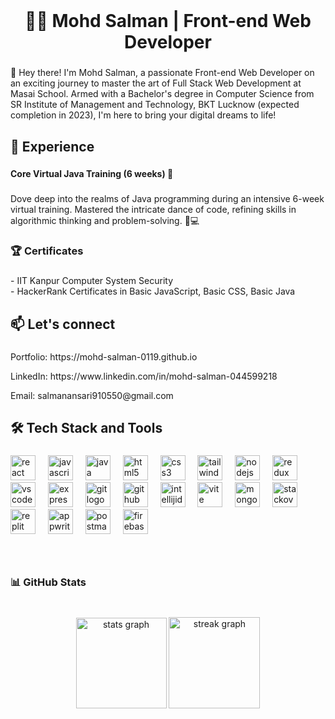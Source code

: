 <br clear="both">

<h1 align="center">👨‍💻 Mohd Salman | Front-end Web Developer</h1>

###

<p align="left">👋 Hey there! I'm Mohd Salman, a passionate Front-end Web Developer on an exciting journey to master the art of Full Stack Web Development at Masai School. Armed with a Bachelor's degree in Computer Science from SR Institute of Management and Technology, BKT Lucknow (expected completion in 2023), I'm here to bring your digital dreams to life!</p>

###

<h2 align="left">💼 Experience</h2>

###

<h4 align="left">Core Virtual Java Training (6 weeks) 🚀</h4>

###

<p align="left">Dove deep into the realms of Java programming during an intensive 6-week virtual training. Mastered the intricate dance of code, refining skills in algorithmic thinking and problem-solving. 🧠💻</p>

###

<h3 align="left">🏆 Certificates</h3>

###

<p align="left">- IIT Kanpur Computer System Security<br>- HackerRank Certificates in Basic JavaScript, Basic CSS, Basic Java</p>

###

<h2 align="left">📫 Let's connect</h2>

###

<p align="left">Portfolio: https://mohd-salman-0119.github.io</p>
<p align="left"> LinkedIn: https://www.linkedin.com/in/mohd-salman-044599218</p>
<p align="left">Email: salmanansari910550@gmail.com</p>

###

<h2 align="left">🛠️ Tech Stack and Tools</h2>

###

<div align="left">
  <img src="https://skillicons.dev/icons?i=react" height="40" alt="react logo"  />
  <img width="12" />
  <img src="https://skillicons.dev/icons?i=js" height="40" alt="javascript logo"  />
  <img width="12" />
  <img src="https://skillicons.dev/icons?i=java" height="40" alt="java logo"  />
  <img width="12" />
  <img src="https://skillicons.dev/icons?i=html" height="40" alt="html5 logo"  />
  <img width="12" />
  <img src="https://skillicons.dev/icons?i=css" height="40" alt="css3 logo"  />
  <img width="12" />
  <img src="https://skillicons.dev/icons?i=tailwind" height="40" alt="tailwindcss logo"  />
  <img width="12" />
  <img src="https://skillicons.dev/icons?i=nodejs" height="40" alt="nodejs logo"  />
  <img width="12" />
  <img src="https://skillicons.dev/icons?i=redux" height="40" alt="redux logo"  />
  <img width="12" />
  <img src="https://skillicons.dev/icons?i=vscode" height="40" alt="vscode logo"  />
  <img width="12" />
  <img src="https://skillicons.dev/icons?i=express" height="40" alt="express logo"  />
  <img width="12" />
  <img src="https://skillicons.dev/icons?i=git" height="40" alt="git logo"  />
  <img width="12" />
  <img src="https://skillicons.dev/icons?i=github" height="40" alt="github logo"  />
  <img width="12" />
  <img src="https://skillicons.dev/icons?i=idea" height="40" alt="intellijidea logo"  />
  <img width="12" />
  <img src="https://skillicons.dev/icons?i=vite" height="40" alt="vite logo"  />
  <img width="12" />
  <img src="https://skillicons.dev/icons?i=mongodb" height="40" alt="mongodb logo"  />
  <img width="12" />
  <img src="https://skillicons.dev/icons?i=stackoverflow" height="40" alt="stackoverflow logo"  />
  <img width="12" />
  <img src="https://skillicons.dev/icons?i=replit" height="40" alt="replit logo"  />
  <img width="12" />
  <img src="https://skillicons.dev/icons?i=appwrite" height="40" alt="appwrite logo"  />
  <img width="12" />
  <img src="https://skillicons.dev/icons?i=postman" height="40" alt="postman logo"  />
  <img width="12" />
  <img src="https://skillicons.dev/icons?i=firebase" height="40" alt="firebase logo"  />
</div>

###

<br clear="both">

<h3 align="left">📊 GitHub Stats</h3>

###

<br clear="both">

<div align="center">
  <img src="https://github-readme-stats.vercel.app/api?username=Mohd-Salman-0119&hide_title=false&hide_rank=false&show_icons=true&include_all_commits=true&count_private=true&disable_animations=false&theme=tokyonight&locale=en&hide_border=false" height="145" alt="stats graph"  />
  <img src="https://streak-stats.demolab.com?user=Mohd-Salman-0119&locale=en&mode=daily&theme=tokyonight&hide_border=false&border_radius=5" height="146" alt="streak graph"  />
</div>

###
